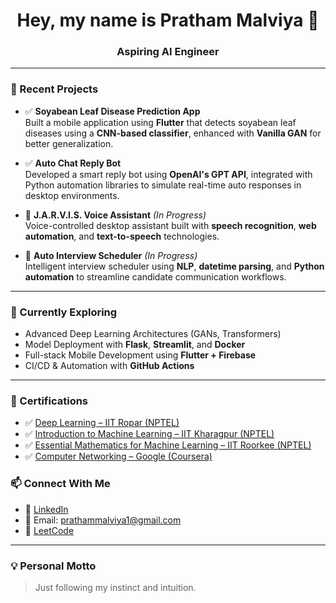 <h1 align="center">Hey, my name is Pratham Malviya 👋</h1>
<h3 align="center">Aspiring AI Engineer </h3>

---

### 🚀 Recent Projects

- ✅ **Soyabean Leaf Disease Prediction App**  
  Built a mobile application using **Flutter** that detects soyabean leaf diseases using a **CNN-based classifier**, enhanced with **Vanilla GAN** for better generalization.  

- ✅ **Auto Chat Reply Bot**  
  Developed a smart reply bot using **OpenAI's GPT API**, integrated with Python automation libraries to simulate real-time auto responses in desktop environments.

- 🔧 **J.A.R.V.I.S. Voice Assistant** *(In Progress)*  
  Voice-controlled desktop assistant built with **speech recognition**, **web automation**, and **text-to-speech** technologies.

- 🔧 **Auto Interview Scheduler** *(In Progress)*  
  Intelligent interview scheduler using **NLP**, **datetime parsing**, and **Python automation** to streamline candidate communication workflows.

---

### 🧠 Currently Exploring

- Advanced Deep Learning Architectures (GANs, Transformers)  
- Model Deployment with **Flask**, **Streamlit**, and **Docker**  
- Full-stack Mobile Development using **Flutter + Firebase**  
- CI/CD & Automation with **GitHub Actions**

---

### 📜 Certifications

- ✅ [Deep Learning – IIT Ropar (NPTEL)](https://internalapp.nptel.ac.in/noc/Ecertificate/?q=NPTEL25CS21S94750000204297015)  
- ✅ [Introduction to Machine Learning – IIT Kharagpur (NPTEL)](https://archive.nptel.ac.in/noc/Ecertificate/?q=NPTEL24CS81S43730012402721117)
- ✅ [Essential Mathematics for Machine Learning – IIT Roorkee (NPTEL)](https://archive.nptel.ac.in/noc/Ecertificate/?q=NPTEL23MA93S83790026020304248)
- ✅ [Computer Networking – Google (Coursera)](https://www.coursera.org/account/accomplishments/verify/4Z2CY2NSGBZL)   


### 📫 Connect With Me

- 🔗 [LinkedIn](https://www.linkedin.com/in/prathammalviya1/)
- 💌 Email: prathammalviya1@gmail.com  
- 🧩 [LeetCode](https://leetcode.com/prathammalviya1/)  

---

### 💡 Personal Motto

> Just following my instinct and intuition.

